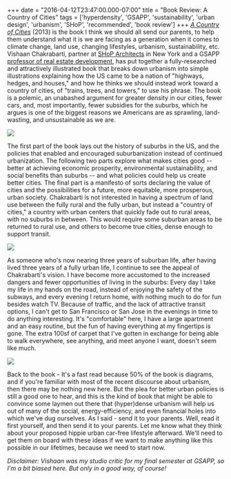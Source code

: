 +++
date = "2016-04-12T23:47:00.000-07:00"
title = "Book Review: A Country of Cities"
tags = ['hyperdensity', 'GSAPP', 'sustainability', 'urban design', 'urbanism', 'SHoP', 'recommended', 'book review']
+++
<a href="http://www.amazon.com/Country-Cities-Manifesto-Urban-America/dp/1935202170/">*A Country of Cities*</a> (2013) is the book I think we should all send our parents, to help them understand what it is we are facing as a generation when it comes to climate change, land use, changing lifestyles, urbanism, sustainability, etc.  Vishaan Chakrabarti, partner at [SHoP Architects](http://www.shoparc.com/) in New York and a GSAPP [professor of real estate development](http://www.arch.columbia.edu/about/people/vc2292columbiaedu), has put together a fully-researched and attractively illustrated book that breaks down urbanism into simple illustrations explaining how the US came to be a nation of "highways, hedges, and houses," and how he thinks we should instead work toward a country of cities, of "trains, trees, and towers," to use his phrase.  The book is a polemic, an unabashed argument for greater density in our cities, fewer cars, and, most importantly, fewer subsidies for the suburbs, which he argues is one of the biggest reasons we Americans are as sprawling, land-wasting, and unsustainable as we are.

<img src="https://1.bp.blogspot.com/-9c2c_zsyur8/UJcxJ-vHszI/AAAAAAAABg8/3D3pujrEoC0MvHdJxMBYDcs53mevR9C_A/s1600/IMG_7889.jpg"/>

The first part of the book lays out the history of suburbs in the US, and the policies that enabled and encouraged suburbanization instead of continued urbanization.  The following two parts explore what makes cities good -- better at achieving economic prosperity, environmental sustainability, and social benefits than suburbs -- and what policies could help us create better cities.  The final part is a manifesto of sorts declaring the value of cities and the possibilities for a future, more equitable, more prosperous, urban society.  Chakrabarti is not interested in having a spectrum of land use between the fully rural and the fully urban, but instead a "country of cities," a country with urban centers that quickly fade out to rural areas, with no suburbs in between.  This would require some suburban areas to be returned to rural use, and others to become true cities, dense enough to support transit.

<img src="https://1.bp.blogspot.com/-yd-9nu9MhWQ/Vw3plepqBsI/AAAAAAAAJT0/m2b9b5NTWKoMKfcyaOASmgd6RNS58ZNnQCLcB/s1600/1-Fullscreen%2Bcapture%2B4122016%2B113651%2BPM-001.jpg"/>

As someone who's now nearing three years of suburban life, after having lived three years of a fully urban life, I continue to see the appeal of Chakrabarti's vision.  I have become more accustomed to the increased dangers and fewer opportunities of living in the suburbs: Every day I take my life in my hands on the road, instead of enjoying the safety of the subways, and every evening I return home, with nothing much to do for fun besides watch TV.  Because of traffic, and the lack of attractive transit options, I can't get to San Francisco or San Jose in the evenings in time to do anything interesting.  It's "comfortable" here, I have a large apartment and an easy routine, but the fun of having everything at my fingertips is gone.  The extra 100sf of carpet that I've gotten in exchange for being able to walk everywhere, see anything, and meet anyone I want, doesn't seem like much.

<img src="https://4.bp.blogspot.com/-y2x_hxF0nH4/UJcxLY1CU-I/AAAAAAAABhQ/prq_dYHwpoIlVUdhVFP8DDUoPs4V9mgiA/s1600/IMG_7875.jpg"/>

Back to the book - It's a fast read because 50% of the book is diagrams, and if you're familiar with most of the recent discourse about urbanism, then there may be nothing new here.  But the plea for better urban policies is still a good one to hear, and this is the kind of book that might be able to convince some laymen out there that (hyper)dense urbanism will help us out of many of the social, energy-efficiency, and even financial holes into which we've dug ourselves.  As I said - send it to your parents.  Well, read it first yourself, and then send it to your parents.  Let me know what they think about your proposed hippie urban car-free lifestyle afterward.  We'll need to get them on board with these ideas if we want to make anything like this possible in our lifetimes, because we need to start now.

*Disclaimer:  Vishaan was my studio critic for my final semester at GSAPP, so I'm a bit biased here.  But only in a good way, of course!*
